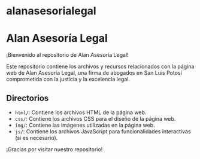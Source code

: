 # alanasesorialegal
# Alan Asesoría Legal

¡Bienvenido al repositorio de Alan Asesoría Legal!

Este repositorio contiene los archivos y recursos relacionados con la página web de Alan Asesoría Legal, una firma de abogados en San Luis Potosí comprometida con la justicia y la excelencia legal.

## Directorios

- `html/`: Contiene los archivos HTML de la página web.
- `css/`: Contiene los archivos CSS para el diseño de la página web.
- `img/`: Contiene las imágenes utilizadas en la página web.
- `js/`: Contiene los archivos JavaScript para funcionalidades interactivas (si es necesario).

¡Gracias por visitar nuestro repositorio!
